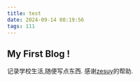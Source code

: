 ```yaml
---
title: test
date: 2024-09-14 08:19:56
tags: 111
---
```

## My First Blog !
 <!-- more -->
记录学校生活,随便写点东西.
感谢[zesuy](https://blog.zesuy.top/)的帮助.
